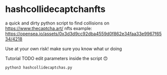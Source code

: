 # hashcollidecaptchanfts
a quick and dirty python script to find collisions on https://www.thecaptcha.art/ nfts
example: https://opensea.io/assets/0x3d3d9cc92dba4559d0f862e34faa33e9967f6534/4218

Use at your own risk! make sure you know what ur doing

Tutorial
TODO
edit parameters inside the script 🙃

`python3 hashcollidecaptchas.py`
